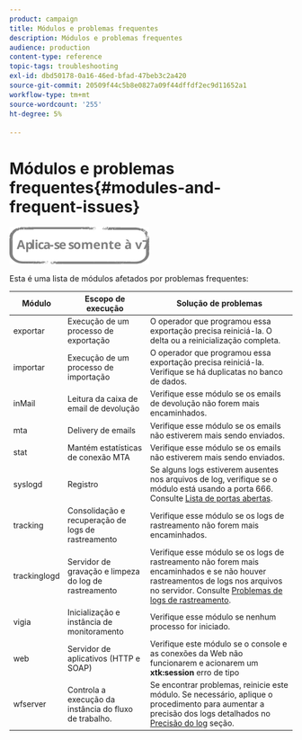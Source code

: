 ```yaml
---
product: campaign
title: Módulos e problemas frequentes
description: Módulos e problemas frequentes
audience: production
content-type: reference
topic-tags: troubleshooting
exl-id: dbd50178-0a16-46ed-bfad-47beb3c2a420
source-git-commit: 20509f44c5b8e0827a09f44dffdf2ec9d11652a1
workflow-type: tm+mt
source-wordcount: '255'
ht-degree: 5%

---
```


# Módulos e problemas frequentes{#modules-and-frequent-issues}

![](../../assets/v7-only.svg)

Esta é uma lista de módulos afetados por problemas frequentes:

<table> 
 <thead> 
  <tr> 
   <th> Módulo </th> 
   <th> Escopo de execução </th> 
   <th> Solução de problemas </th> 
  </tr> 
 </thead> 
 <tbody> 
  <tr> 
   <td> exportar </td> 
   <td> Execução de um processo de exportação<br /> </td> 
   <td> O operador que programou essa exportação precisa reiniciá-la. O delta ou a reinicialização completa.<br /> </td> 
  </tr> 
  <tr> 
   <td> importar </td> 
   <td> Execução de um processo de importação<br /> </td> 
   <td> O operador que programou essa exportação precisa reiniciá-la. Verifique se há duplicatas no banco de dados.<br /> </td> 
  </tr> 
  <tr> 
   <td> inMail </td> 
   <td> Leitura da caixa de email de devolução<br /> </td> 
   <td> Verifique esse módulo se os emails de devolução não forem mais encaminhados.<br /> </td> 
  </tr> 
  <tr> 
   <td> mta </td> 
   <td> Delivery de emails<br /> </td> 
   <td> Verifique esse módulo se os emails não estiverem mais sendo enviados.<br /> </td> 
  </tr> 
  <tr> 
   <td> stat </td> 
   <td> Mantém estatísticas de conexão MTA<br /> </td> 
   <td> Verifique esse módulo se os emails não estiverem mais sendo enviados.<br /> </td> 
  </tr> 
  <tr> 
   <td> syslogd </td> 
   <td> Registro<br /> </td> 
   <td> Se alguns logs estiverem ausentes nos arquivos de log, verifique se o módulo está usando a porta 666. Consulte <a href="../../production/using/general-architecture.md#list-of-open-ports" target="_blank">Lista de portas abertas</a>.<br /> </td> 
  </tr> 
  <tr> 
   <td> tracking </td> 
   <td> Consolidação e recuperação de logs de rastreamento<br /> </td> 
   <td> Verifique esse módulo se os logs de rastreamento não forem mais encaminhados.<br /> </td> 
  </tr> 
  <tr> 
   <td> trackinglogd </td> 
   <td> Servidor de gravação e limpeza do log de rastreamento<br /> </td> 
   <td> Verifique esse módulo se os logs de rastreamento não forem mais encaminhados e se não houver rastreamentos de logs nos arquivos no servidor. Consulte <a href="../../production/using/tracking-logs-issues.md" target="_blank">Problemas de logs de rastreamento</a>.<br /> </td> 
  </tr> 
  <tr> 
   <td> vigia </td> 
   <td> Inicialização e instância de monitoramento<br /> </td> 
   <td> Verifique esse módulo se nenhum processo for iniciado.<br /> </td> 
  </tr> 
  <tr> 
   <td> web </td> 
   <td> Servidor de aplicativos (HTTP e SOAP)<br /> </td> 
   <td> Verifique este módulo se o console e as conexões da Web não funcionarem e acionarem um <strong>xtk:session</strong> erro de tipo<br /> </td> 
  </tr> 
  <tr> 
   <td> wfserver </td> 
   <td> Controla a execução da instância do fluxo de trabalho.<br /> </td> 
   <td> Se encontrar problemas, reinicie este módulo. Se necessário, aplique o procedimento para aumentar a precisão dos logs detalhados no <a href="../../production/using/log-precision.md" target="_blank">Precisão do log</a> seção.<br /> </td> 
  </tr> 
 </tbody> 
</table>
